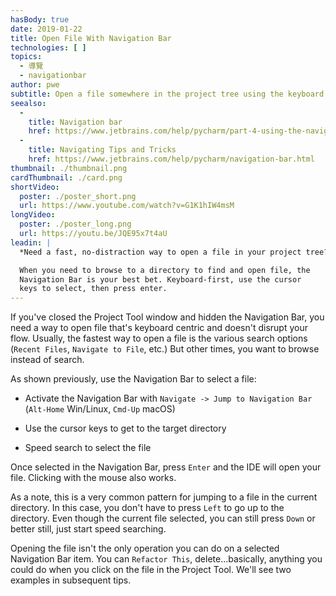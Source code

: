 ```yaml
---
hasBody: true
date: 2019-01-22
title: Open File With Navigation Bar
technologies: [ ]
topics:
  - 導覽
  - navigationbar
author: pwe
subtitle: Open a file somewhere in the project tree using the keyboard and Navigation Bar.
seealso:
  - 
    title: Navigation bar
    href: https://www.jetbrains.com/help/pycharm/part-4-using-the-navigation-bar.html
  - 
    title: Navigating Tips and Tricks
    href: https://www.jetbrains.com/help/pycharm/navigation-bar.html
thumbnail: ./thumbnail.png
cardThumbnail: ./card.png
shortVideo:
  poster: ./poster_short.png
  url: https://www.youtube.com/watch?v=G1K1hIW4msM
longVideo:
  poster: ./poster_long.png
  url: https://youtu.be/JQE95x7t4aU
leadin: |
  *Need a fast, no-distraction way to open a file in your project tree?*

  When you need to browse to a directory to find and open file, the
  Navigation Bar is your best bet. Keyboard-first, use the cursor
  keys to select, then press enter.
---
```


If you've closed the Project Tool window and hidden the Navigation Bar, you need a way to open file that's keyboard centric and doesn't disrupt your flow. Usually, the fastest way to open a file is the various search options (`Recent Files`, `Navigate to File`, etc.) But other times, you want to browse instead of search.

As shown previously, use the Navigation Bar to select a file:

- Activate the Navigation Bar with `Navigate -> Jump to Navigation Bar` (`Alt-Home` Win/Linux, `Cmd-Up` macOS)

- Use the cursor keys to get to the target directory

- Speed search to select the file

Once selected in the Navigation Bar, press `Enter` and the IDE will open your file. Clicking with the mouse also works.

As a note, this is a very common pattern for jumping to a file in the current directory. In this case, you don't have to press `Left` to go up to the directory. Even though the  current file selected, you can still press `Down` or better still, just start speed searching.

Opening the file isn't the only operation you can do on a selected Navigation Bar item. You can `Refactor This`, delete...basically, anything you could do when you click on the file in the Project Tool. We'll see two examples in subsequent tips.
